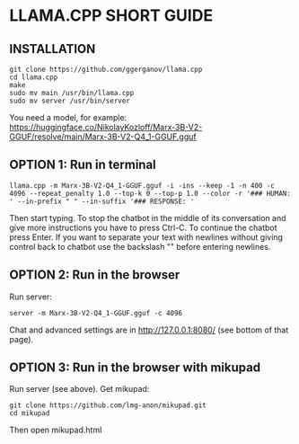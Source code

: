 # LLAMA.CPP SHORT GUIDE #

## INSTALLATION ##
```
git clone https://github.com/ggerganov/llama.cpp
cd llama.cpp
make
sudo mv main /usr/bin/llama.cpp
sudo mv server /usr/bin/server
```

You need a model, for example: https://huggingface.co/NikolayKozloff/Marx-3B-V2-GGUF/resolve/main/Marx-3B-V2-Q4_1-GGUF.gguf

## OPTION 1: Run in terminal ##
```
llama.cpp -m Marx-3B-V2-Q4_1-GGUF.gguf -i -ins --keep -1 -n 400 -c 4096 --repeat_penalty 1.0 --top-k 0 --top-p 1.0 --color -r '### HUMAN: ' --in-prefix " " --in-suffix '### RESPONSE: '
```
Then start typing.
To stop the chatbot in the middle of its conversation and give more instructions you have to press Ctrl-C. To continue the chatbot press Enter.
If you want to separate your text with newlines without giving control back to chatbot use the backslash "\" before entering newlines.

## OPTION 2: Run in the browser ##
Run server:
```
server -m Marx-3B-V2-Q4_1-GGUF.gguf -c 4096
```
Chat and advanced settings are in http://127.0.0.1:8080/ (see bottom of that page).

## OPTION 3: Run in the browser with mikupad ##
Run server (see above).
Get mikupad:
```
git clone https://github.com/lmg-anon/mikupad.git
cd mikupad
```
Then open mikupad.html